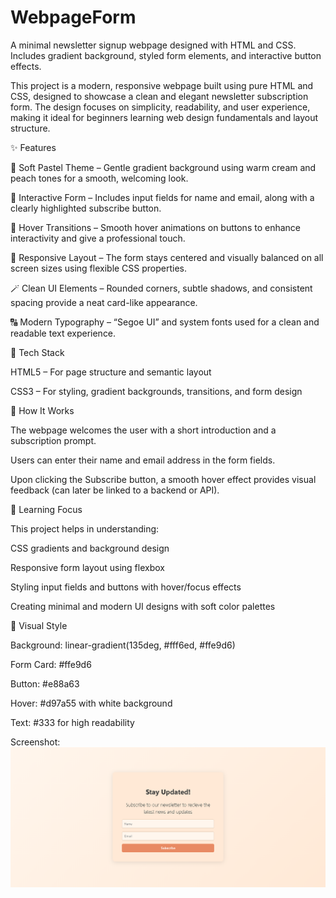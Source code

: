 # WebpageForm
A minimal newsletter signup webpage designed with HTML and CSS. Includes gradient background, styled form elements, and interactive button effects.

This project is a modern, responsive webpage built using pure HTML and CSS, designed to showcase a clean and elegant newsletter subscription form. The design focuses on simplicity, readability, and user experience, making it ideal for beginners learning web design fundamentals and layout structure.

✨ Features

🎨 Soft Pastel Theme – Gentle gradient background using warm cream and peach tones for a smooth, welcoming look.

🧾 Interactive Form – Includes input fields for name and email, along with a clearly highlighted subscribe button.

💫 Hover Transitions – Smooth hover animations on buttons to enhance interactivity and give a professional touch.

📱 Responsive Layout – The form stays centered and visually balanced on all screen sizes using flexible CSS properties.

🪄 Clean UI Elements – Rounded corners, subtle shadows, and consistent spacing provide a neat card-like appearance.

🔠 Modern Typography – “Segoe UI” and system fonts used for a clean and readable text experience.

🧱 Tech Stack

HTML5 – For page structure and semantic layout

CSS3 – For styling, gradient backgrounds, transitions, and form design

🚀 How It Works

The webpage welcomes the user with a short introduction and a subscription prompt.

Users can enter their name and email address in the form fields.

Upon clicking the Subscribe button, a smooth hover effect provides visual feedback (can later be linked to a backend or API).

🎯 Learning Focus

This project helps in understanding:

CSS gradients and background design

Responsive form layout using flexbox

Styling input fields and buttons with hover/focus effects

Creating minimal and modern UI designs with soft color palettes

📸 Visual Style

Background: linear-gradient(135deg, #fff6ed, #ffe9d6)

Form Card: #ffe9d6

Button: #e88a63

Hover: #d97a55 with white background

Text: #333 for high readability

Screenshot:
![image urrl](Form.png)

